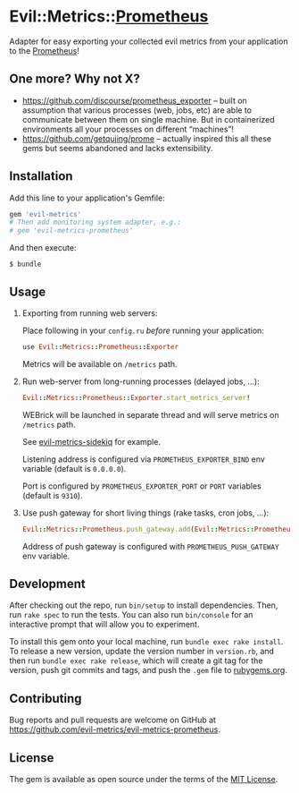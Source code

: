 # Evil::Metrics::[Prometheus]

Adapter for easy exporting your collected evil metrics from your application to the [Prometheus]!

## One more? Why not X?

 - https://github.com/discourse/prometheus_exporter – built on assumption that various processes (web, jobs, etc) are able to communicate between them on single machine. But in containerized environments all your processes on different “machines”!
 - https://github.com/getqujing/prome – actually inspired this all these gems but seems abandoned and lacks extensibility.

## Installation

Add this line to your application's Gemfile:

```ruby
gem 'evil-metrics'
# Then add monitoring system adapter, e.g.:
# gem 'evil-metrics-prometheus'
```

And then execute:

    $ bundle

## Usage

 1. Exporting from running web servers:

    Place following in your `config.ru` _before_ running your application:

    ```ruby
    use Evil::Metrics::Prometheus::Exporter
    ```

    Metrics will be available on `/metrics` path.

 2. Run web-server from long-running processes (delayed jobs, …):

    ```ruby
    Evil::Metrics::Prometheus::Exporter.start_metrics_server!
    ```

    WEBrick will be launched in separate thread and will serve metrics on `/metrics` path.

    See [evil-metrics-sidekiq] for example.

    Listening address is configured via `PROMETHEUS_EXPORTER_BIND` env variable (default is `0.0.0.0`).

    Port is configured by `PROMETHEUS_EXPORTER_PORT` or `PORT` variables (default is `9310`).

 3. Use push gateway for short living things (rake tasks, cron jobs, …):

    ```ruby
    Evil::Metrics::Prometheus.push_gateway.add(Evil::Metrics::Prometheus.registry)
    ```

    Address of push gateway is configured with `PROMETHEUS_PUSH_GATEWAY` env variable.

## Development

After checking out the repo, run `bin/setup` to install dependencies. Then, run `rake spec` to run the tests. You can also run `bin/console` for an interactive prompt that will allow you to experiment.

To install this gem onto your local machine, run `bundle exec rake install`. To release a new version, update the version number in `version.rb`, and then run `bundle exec rake release`, which will create a git tag for the version, push git commits and tags, and push the `.gem` file to [rubygems.org](https://rubygems.org).

## Contributing

Bug reports and pull requests are welcome on GitHub at https://github.com/evil-metrics/evil-metrics-prometheus.

## License

The gem is available as open source under the terms of the [MIT License](https://opensource.org/licenses/MIT).

[Prometheus]: https://prometheus.io/ "Open-source monitoring solution"
[evil-metrics-sidekiq]: https://github.com/evil-metrics/evil-metrics-sidekiq
